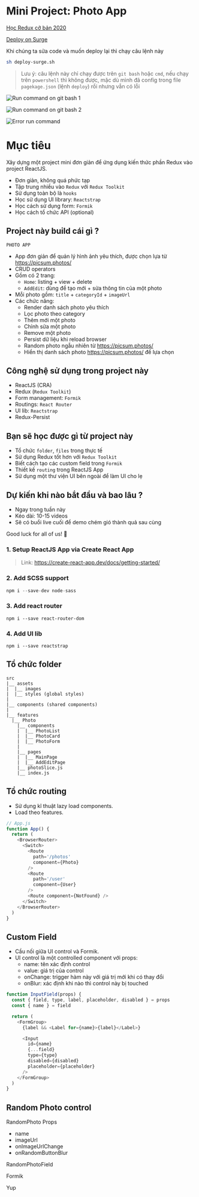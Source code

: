 # Mini Project: Photo App

[Học Redux cở bản 2020](https://tinyurl.com/2zpob73a)

[Deploy on Surge](https://duynghiadev-photo-app.surge.sh/photos)

Khi chúng ta sửa code và muốn deploy lại thì chạy câu lệnh này

```bash
sh deploy-surge.sh
```

> Lưu ý: câu lệnh này chỉ chạy được trên `git bash` hoặc `cmd`, nếu chạy trên `powershell` thì không
> được, mặc dù mình đã config trong file `pagekage.json` (lệnh `deploy`) rồi nhưng vẫn có lỗi

![Run command on git bash 1](image-1.png)

![Run command on git bash 2](image-2.png)

![Error run command](image.png)

# Mục tiêu

Xây dựng một project mini đơn giản để ứng dụng kiến thức phần Redux vào project ReactJS.

- Đơn giản, không quá phức tạp
- Tập trung nhiều vào `Redux` với `Redux Toolkit`
- Sử dụng toàn bộ là `hooks`
- Học sử dụng UI library: `Reactstrap`
- Học cách sử dụng form: `Formik`
- Học cách tổ chức API (optional)

## Project này build cái gì ?

`PHOTO APP`

- App đơn giản để quản lý hình ảnh yêu thích, được chọn lựa từ https://picsum.photos/
- CRUD operators
- Gồm có 2 trang:
  - `Home`: listing + view + delete
  - `AddEdit`: dùng để tạo mới + sửa thông tin của một photo
- Mỗi photo gồm: `title` + `categoryId` + `imageUrl`
- Các chức năng:
  - Render danh sách photo yêu thích
  - Lọc photo theo category
  - Thêm mới một photo
  - Chỉnh sửa một photo
  - Remove một photo
  - Persist dữ liệu khi reload browser
  - Random photo ngẫu nhiên từ https://picsum.photos/
  - Hiển thị danh sách photo https://picsum.photos/ để lựa chọn

## Công nghệ sử dụng trong project này

- ReactJS (CRA)
- Redux (`Redux Toolkit`)
- Form management: `Formik`
- Routings: `React Router`
- UI lib: `Reactstrap`
- Redux-Persist

## Bạn sẽ học được gì từ project này

- Tổ chức `folder`, `files` trong thực tế
- Sử dụng Redux tốt hơn với `Redux Toolkit`
- Biết cách tạo các custom field trong `Formik`
- Thiết kế `routing` trong ReactJS App
- Sử dụng một thư viện UI bên ngoài để làm UI cho lẹ

## Dự kiến khi nào bắt đầu và bao lâu ?

- Ngay trong tuần này
- Kéo dài: 10-15 videos
- Sẽ có buổi live cuối để demo chém gió thành quả sau cùng

Good luck for all of us! 💖

### 1. Setup ReactJS App via Create React App

> Link: https://create-react-app.dev/docs/getting-started/

### 2. Add SCSS support

```js
npm i --save-dev node-sass
```

### 3. Add react router

```
npm i --save react-router-dom
```

### 4. Add UI lib

```
npm i --save reactstrap
```

## Tổ chức folder

```
src
|__ assets
|  |__ images
|  |__ styles (global styles)
|
|__ components (shared components)
|
|__ features
  |__ Photo
    |__ components
    |  |__ PhotoList
    |  |__ PhotoCard
    |  |__ PhotoForm
    |
    |__ pages
    |  |__ MainPage
    |  |__ AddEditPage
    |__ photoSlice.js
    |__ index.js
```

## Tổ chức routing

- Sử dụng kĩ thuật lazy load components.
- Load theo features.

```js
// App.js
function App() {
  return (
    <BrowserRouter>
      <Switch>
        <Route
          path='/photos'
          component={Photo}
        />
        <Route
          path='/user'
          component={User}
        />
        <Route component={NotFound} />
      </Switch>
    </BrowserRouter>
  )
}
```

## Custom Field

- Cầu nối giữa UI control và Formik.
- UI control là một controlled component với props:
  - name: tên xác định control
  - value: giá trị của control
  - onChange: trigger hàm này với giá trị mới khi có thay đổi
  - onBlur: xác định khi nào thì control này bị touched

```js
function InputField(props) {
  const { field, type, label, placeholder, disabled } = props
  const { name } = field

  return (
    <FormGroup>
      {label && <Label for={name}>{label}</Label>}

      <Input
        id={name}
        {...field}
        type={type}
        disabled={disabled}
        placeholder={placeholder}
      />
    </FormGroup>
  )
}
```

## Random Photo control

RandomPhoto Props

- name
- imageUrl
- onImageUrlChange
- onRandomButtonBlur

RandomPhotoField

Formik

Yup
